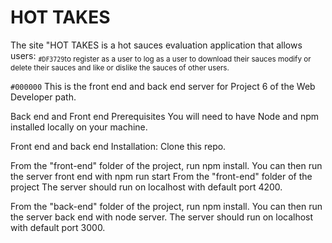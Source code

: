 # HOT TAKES

The site "HOT TAKES is a hot sauces evaluation application that allows users:
<sub>`#DF3729`to register as a user
to log as a user 
to download their sauces
modify or delete their sauces 
and like or dislike the sauces of other users.</sub>



`#000000`
This is the front end and back end server for Project 6 of the Web Developer path.

Back end and Front end Prerequisites You will need to have Node and npm installed locally on your machine.

Front end and back end Installation: Clone this repo. 

From the "front-end" folder of the project, run npm install. You can then run the server front end with npm run start From the "front-end" folder of the project The server should run on localhost with default port 4200.

From the "back-end" folder of the project, run npm install. You can then run the server back end with node server. The server should run on localhost with default port 3000.
